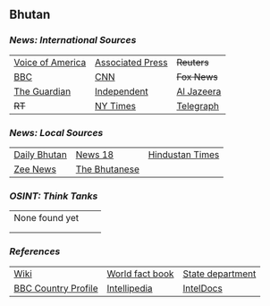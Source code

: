 ## Bhutan ##

### _News: International Sources_ ###
|   |   |   |
| --- | --- | --- |
| [Voice of America](https://www.voanews.com/search?search_api_fulltext=Bhutan&type=1&sort_by=publication_time) | [Associated Press](https://apnews.com/Bhutan) | ~~Reuters~~ |
| [BBC](https://www.bbc.com/news/topics/c77jz3mdm7nt/bhutan) | [CNN](https://www.cnn.com/search/?q=Bhutan&size=10&type=article) | ~~Fox News~~ |
| [The Guardian](https://www.theguardian.com/world/bhutan)  | [Independent](https://www.independent.co.uk/topic/Bhutan) | [Al Jazeera](https://www.aljazeera.com/topics/country/bhutan.html) |
| ~~RT~~ | [NY Times](https://www.nytimes.com/topic/destination/bhutan) | [Telegraph](https://www.telegraph.co.uk/bhutan/) |

### _News: Local Sources_ ###
|   |   |   |
| --- | --- | --- |
| [Daily Bhutan](https://www.dailybhutan.com/) | [News 18](https://www.news18.com/newstopics/bhutan.html) | [Hindustan Times](https://www.hindustantimes.com/topic/bhutan) |
| [Zee News](https://zeenews.india.com/tags/Bhutan.html) | [The Bhutanese](https://thebhutanese.bt/category/news/) |  |

### _OSINT: Think Tanks_ ###
|  |  |  |
| --- | --- | --- |
| None found yet []() | []() | []() |
| []() | []() | []() |
| []() | []() | []() |

### _References_ ###
|   |   |   |
| --- | --- | --- |
| [Wiki](https://en.wikipedia.org/wiki/Bhutan) | [World fact book](https://www.cia.gov/library/publications/the-world-factbook/geos/bt.html) | [State department](https://www.state.gov/countries-areas/bhutan/) |
| [BBC Country Profile](https://www.bbc.com/news/world-south-asia-12480707) | [Intellipedia](https://intellipedia.intelink.gov/wiki/Bhutan) | [IntelDocs](https://inteldocs.intelink.gov/search/folder?q=Bhutan) |
